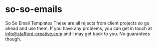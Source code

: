 # so-so-emails
So So Email Templates
These are all rejects from client projects so go ahead and use them. If you have any problems, you can get in touch at info@stafford-creative.com and I may get back to you. No guarantees though.
